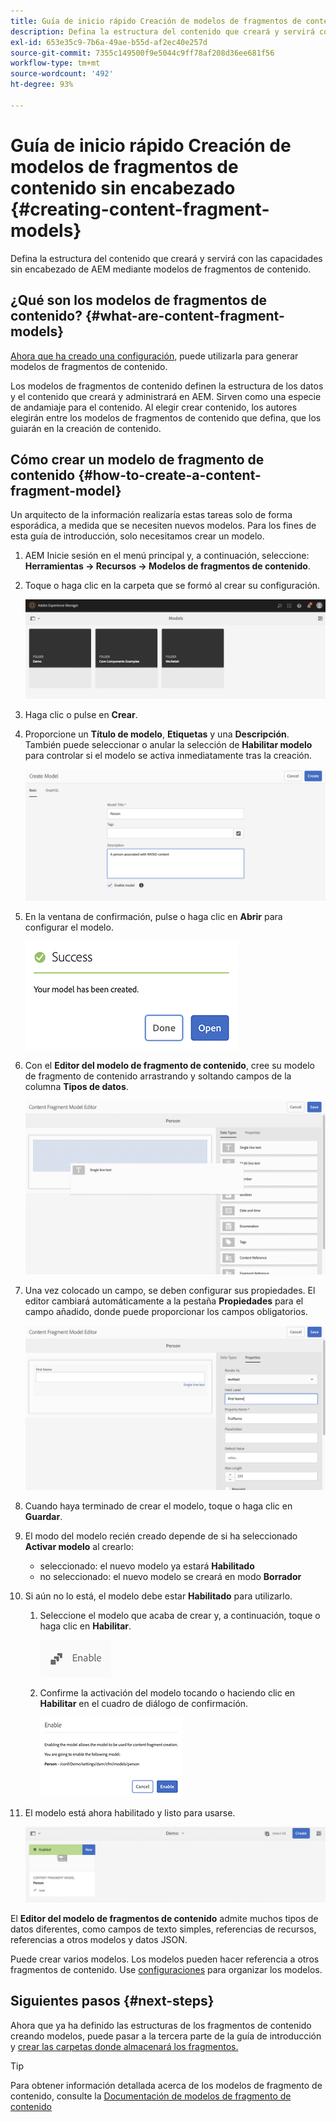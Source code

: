 ```yaml
---
title: Guía de inicio rápido Creación de modelos de fragmentos de contenido sin encabezado
description: Defina la estructura del contenido que creará y servirá con las capacidades sin encabezado de AEM mediante modelos de fragmentos de contenido.
exl-id: 653e35c9-7b6a-49ae-b55d-af2ec40e257d
source-git-commit: 7355c149500f9e5044c9ff78af208d36ee681f56
workflow-type: tm+mt
source-wordcount: '492'
ht-degree: 93%

---
```


# Guía de inicio rápido Creación de modelos de fragmentos de contenido sin encabezado {#creating-content-fragment-models}

Defina la estructura del contenido que creará y servirá con las capacidades sin encabezado de AEM mediante modelos de fragmentos de contenido.

## ¿Qué son los modelos de fragmentos de contenido? {#what-are-content-fragment-models}

[Ahora que ha creado una configuración,](create-configuration.md) puede utilizarla para generar modelos de fragmentos de contenido.

Los modelos de fragmentos de contenido definen la estructura de los datos y el contenido que creará y administrará en AEM. Sirven como una especie de andamiaje para el contenido. Al elegir crear contenido, los autores elegirán entre los modelos de fragmentos de contenido que defina, que los guiarán en la creación de contenido.

## Cómo crear un modelo de fragmento de contenido {#how-to-create-a-content-fragment-model}

Un arquitecto de la información realizaría estas tareas solo de forma esporádica, a medida que se necesiten nuevos modelos. Para los fines de esta guía de introducción, solo necesitamos crear un modelo.

1. AEM Inicie sesión en el menú principal y, a continuación, seleccione: **Herramientas -> Recursos -> Modelos de fragmentos de contenido**.
1. Toque o haga clic en la carpeta que se formó al crear su configuración.

   ![La carpeta de modelos](assets/models-folder.png)
1. Haga clic o pulse en **Crear**.
1. Proporcione un **Título de modelo**, **Etiquetas** y una **Descripción**. También puede seleccionar o anular la selección de **Habilitar modelo** para controlar si el modelo se activa inmediatamente tras la creación.

   ![Creación de un modelo](assets/models-create.png)
1. En la ventana de confirmación, pulse o haga clic en **Abrir** para configurar el modelo.

   ![Ventana de confirmación](assets/models-confirmation.png)
1. Con el **Editor del modelo de fragmento de contenido**, cree su modelo de fragmento de contenido arrastrando y soltando campos de la columna **Tipos de datos**.

   ![Arrastre y coloque campos](assets/models-drag-and-drop.png)

1. Una vez colocado un campo, se deben configurar sus propiedades. El editor cambiará automáticamente a la pestaña **Propiedades** para el campo añadido, donde puede proporcionar los campos obligatorios.

   ![Configure las propiedades](assets/models-configure-properties.png)
1. Cuando haya terminado de crear el modelo, toque o haga clic en **Guardar**.

1. El modo del modelo recién creado depende de si ha seleccionado **Activar modelo** al crearlo:
   * seleccionado: el nuevo modelo ya estará **Habilitado**
   * no seleccionado: el nuevo modelo se creará en modo **Borrador**

1. Si aún no lo está, el modelo debe estar **Habilitado** para utilizarlo.
   1. Seleccione el modelo que acaba de crear y, a continuación, toque o haga clic en **Habilitar**.

      ![Activación del modelo](assets/models-enable.png)
   1. Confirme la activación del modelo tocando o haciendo clic en **Habilitar** en el cuadro de diálogo de confirmación.

      ![Activación del cuadro de diálogo de confirmación](assets/models-enabling.png)
1. El modelo está ahora habilitado y listo para usarse.

   ![Modelo habilitado](assets/models-enabled.png)

El **Editor del modelo de fragmentos de contenido** admite muchos tipos de datos diferentes, como campos de texto simples, referencias de recursos, referencias a otros modelos y datos JSON.

Puede crear varios modelos. Los modelos pueden hacer referencia a otros fragmentos de contenido. Use [configuraciones](create-configuration.md) para organizar los modelos.

## Siguientes pasos {#next-steps}

Ahora que ya ha definido las estructuras de los fragmentos de contenido creando modelos, puede pasar a la tercera parte de la guía de introducción y [crear las carpetas donde almacenará los fragmentos.](create-assets-folder.md)

>[!TIP]
>
>Para obtener información detallada acerca de los modelos de fragmento de contenido, consulte la [Documentación de modelos de fragmento de contenido](/help/assets/content-fragments/content-fragments-models.md)
